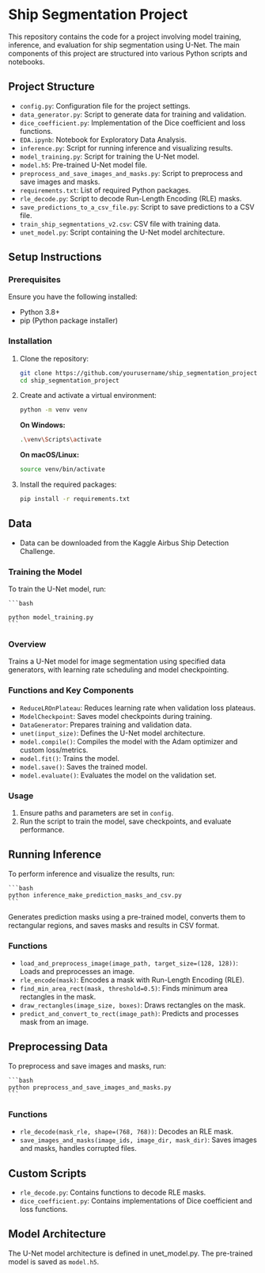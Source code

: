 # Ship Segmentation Project

This repository contains the code for a project involving model training, inference, and evaluation for ship segmentation using U-Net. The main components of this project are structured into various Python scripts and notebooks.

## Project Structure

  - `config.py`: Configuration file for the project settings.
  - `data_generator.py`: Script to generate data for training and validation.
  - `dice_coefficient.py`: Implementation of the Dice coefficient and loss functions.
  - `EDA.ipynb`: Notebook for Exploratory Data Analysis.
  - `inference.py`: Script for running inference and visualizing results.
  - `model_training.py`: Script for training the U-Net model.
  - `model.h5`: Pre-trained U-Net model file.
  - `preprocess_and_save_images_and_masks.py`: Script to preprocess and save images and masks.
  - `requirements.txt`: List of required Python packages.
  - `rle_decode.py`: Script to decode Run-Length Encoding (RLE) masks.
  - `save_predictions_to_a_csv_file.py`: Script to save predictions to a CSV file.
  - `train_ship_segmentations_v2.csv`: CSV file with training data.
  - `unet_model.py`: Script containing the U-Net model architecture.

## Setup Instructions

### Prerequisites

Ensure you have the following installed:

  - Python 3.8+
  - pip (Python package installer)

### Installation

1. Clone the repository:

    ```bash
    git clone https://github.com/yourusername/ship_segmentation_project.git
    cd ship_segmentation_project
    ```

2. Create and activate a virtual environment:

    ```bash
    python -m venv venv
    ```

    **On Windows:**

    ```bash
    .\venv\Scripts\activate
    ```

    **On macOS/Linux:**

    ```bash
    source venv/bin/activate
    ```

3. Install the required packages:

    ```bash
    pip install -r requirements.txt
    ```

## Data

  - Data can be downloaded from the Kaggle Airbus Ship Detection Challenge.

### Training the Model

To train the U-Net model, run:

    ```bash
    
    python model_training.py
    ```

### Overview

Trains a U-Net model for image segmentation using specified data generators, with learning rate scheduling and model checkpointing.

### Functions and Key Components

  - `ReduceLROnPlateau`: Reduces learning rate when validation loss plateaus.
  - `ModelCheckpoint`: Saves model checkpoints during training.
  - `DataGenerator`: Prepares training and validation data.
  - `unet(input_size)`: Defines the U-Net model architecture.
  - `model.compile()`: Compiles the model with the Adam optimizer and custom loss/metrics.
  - `model.fit()`: Trains the model.
  - `model.save()`: Saves the trained model.
  - `model.evaluate()`: Evaluates the model on the validation set.

### Usage

  1. Ensure paths and parameters are set in `config`.
  2. Run the script to train the model, save checkpoints, and evaluate performance.

## Running Inference

To perform inference and visualize the results, run:

    ```bash
    python inference_make_prediction_masks_and_csv.py
    ```

Generates prediction masks using a pre-trained model, converts them to rectangular regions, and saves masks and results in CSV format.

### Functions

  - `load_and_preprocess_image(image_path, target_size=(128, 128))`: Loads and preprocesses an image.
  - `rle_encode(mask)`: Encodes a mask with Run-Length Encoding (RLE).
  - `find_min_area_rect(mask, threshold=0.5)`: Finds minimum area rectangles in the mask.
  - `draw_rectangles(image_size, boxes)`: Draws rectangles on the mask.
  - `predict_and_convert_to_rect(image_path)`: Predicts and processes mask from an image.

## Preprocessing Data

To preprocess and save images and masks, run:

    ```bash
    python preprocess_and_save_images_and_masks.py
    ```

### Functions

  - `rle_decode(mask_rle, shape=(768, 768))`: Decodes an RLE mask.
  - `save_images_and_masks(image_ids, image_dir, mask_dir)`: Saves images and masks, handles corrupted files.

## Custom Scripts

  - `rle_decode.py`: Contains functions to decode RLE masks.
  - `dice_coefficient.py`: Contains implementations of Dice coefficient and loss functions.

## Model Architecture

The U-Net model architecture is defined in unet_model.py. The pre-trained model is saved as `model.h5`.
